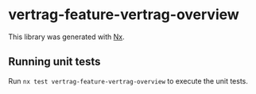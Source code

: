 # vertrag-feature-vertrag-overview

This library was generated with [Nx](https://nx.dev).

## Running unit tests

Run `nx test vertrag-feature-vertrag-overview` to execute the unit tests.
